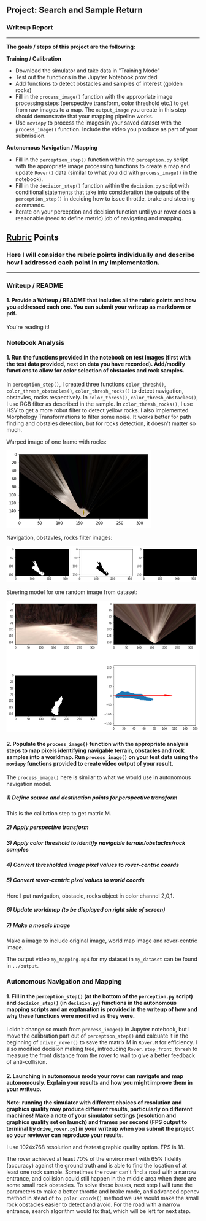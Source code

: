 ## Project: Search and Sample Return
### Writeup Report

---


**The goals / steps of this project are the following:**  

**Training / Calibration**  

* Download the simulator and take data in "Training Mode"
* Test out the functions in the Jupyter Notebook provided
* Add functions to detect obstacles and samples of interest (golden rocks)
* Fill in the `process_image()` function with the appropriate image processing steps (perspective transform, color threshold etc.) to get from raw images to a map.  The `output_image` you create in this step should demonstrate that your mapping pipeline works.
* Use `moviepy` to process the images in your saved dataset with the `process_image()` function.  Include the video you produce as part of your submission.

**Autonomous Navigation / Mapping**

* Fill in the `perception_step()` function within the `perception.py` script with the appropriate image processing functions to create a map and update `Rover()` data (similar to what you did with `process_image()` in the notebook). 
* Fill in the `decision_step()` function within the `decision.py` script with conditional statements that take into consideration the outputs of the `perception_step()` in deciding how to issue throttle, brake and steering commands. 
* Iterate on your perception and decision function until your rover does a reasonable (need to define metric) job of navigating and mapping.  

[//]: # (Image References)

[image1]: ./img_for_report/rock_warped.png
[image2]: ./img_for_report/rock_color_filter.png
[image3]: ./img_for_report/plot_dir.png 


## [Rubric](https://review.udacity.com/#!/rubrics/916/view) Points
### Here I will consider the rubric points individually and describe how I addressed each point in my implementation.  

---
### Writeup / README

#### 1. Provide a Writeup / README that includes all the rubric points and how you addressed each one.  You can submit your writeup as markdown or pdf.  

You're reading it!

### Notebook Analysis
#### 1. Run the functions provided in the notebook on test images (first with the test data provided, next on data you have recorded). Add/modify functions to allow for color selection of obstacles and rock samples.
In  `perception_step()`, I created three functions  `color_thresh()`,  `color_thresh_obstacles()`,  `color_thresh_rocks()` to detect navigation, obstavles, rocks respectively. In `color_thresh()`,  `color_thresh_obstacles()`, I use RGB filter as described in the sample. In `color_thresh_rocks()`, I use HSV to get a more robut filter to detect yellow rocks. I also implemented Morphology Transformations to filter some noise. It works better for path finding and obstales detection, but for rocks detection, it doesn't matter so much.

Warped image of one frame with rocks:

![alt text][image1]

Navigation, obstavles, rocks filter images:

![alt text][image2]

Steering model for one random image from dataset:

![alt text][image3]


#### 2. Populate the `process_image()` function with the appropriate analysis steps to map pixels identifying navigable terrain, obstacles and rock samples into a worldmap.  Run `process_image()` on your test data using the `moviepy` functions provided to create video output of your result. 

The `process_image()` here is similar to what we would use in autonomous navigation model.
##### 1) Define source and destination points for perspective transform
This is the calibrtion step to get matrix M.
##### 2) Apply perspective transform
##### 3) Apply color threshold to identify navigable terrain/obstacles/rock samples
##### 4) Convert thresholded image pixel values to rover-centric coords
##### 5) Convert rover-centric pixel values to world coords
Here I put navigation, obstacle, rocks object in color channel 2,0,1.
##### 6) Update worldmap (to be displayed on right side of screen)
##### 7) Make a mosaic image
Make a image to include original image, world map image and rover-centric image.

The output video `my_mapping.mp4` for my dataset in `my_dataset` can be found in  `../output`.

### Autonomous Navigation and Mapping

#### 1. Fill in the `perception_step()` (at the bottom of the `perception.py` script) and `decision_step()` (in `decision.py`) functions in the autonomous mapping scripts and an explanation is provided in the writeup of how and why these functions were modified as they were.
I didn't change so much from `process_image()` in Jupyter notebook, but I move the calibration part out of `perception_step()` and calcuate it in the beginning of `driver_rover()` to save the matrix M in `Rover.M` for efficiency. 
I also modified decision making tree, introducing `Rover.stop_front_thresh` to measure the front distance from the rover to wall to give a better feedback of anti-collision. 

#### 2. Launching in autonomous mode your rover can navigate and map autonomously.  Explain your results and how you might improve them in your writeup.  

**Note: running the simulator with different choices of resolution and graphics quality may produce different results, particularly on different machines!  Make a note of your simulator settings (resolution and graphics quality set on launch) and frames per second (FPS output to terminal by `drive_rover.py`) in your writeup when you submit the project so your reviewer can reproduce your results.**

I use 1024x768 resolution and fastest graphic quality option. FPS is 18.
 
The rover achieved at least 70% of the environment with 65% fidelity (accuracy) against the ground truth and is able to find the location of at least one rock sample. Sometimes the rover can't find a road with a narrow entrance, and collision could still happen in the middle area when there are some small rock obstacles. To solve these issues, next step I will tune the parameters to make a better throttle and brake mode, and advanced opencv method in stead of  `to_polar_coords()` method we use would make the small rock obstacles easier to detect and avoid. For the road with a narrow entrance, search algorithm would fix that, which will be left for next step.

